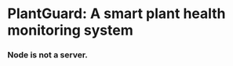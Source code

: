 <html>
  <head>
    <h1>PlantGuard:  A smart plant health monitoring system </h1>
  </head>
    <body>
      <h3>Node is not a server.</h3>
  </body>
</html>
